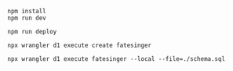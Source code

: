 ```
npm install
npm run dev
```

```
npm run deploy
```

```
npx wrangler d1 execute create fatesinger

```

```
npx wrangler d1 execute fatesinger --local --file=./schema.sql
```
